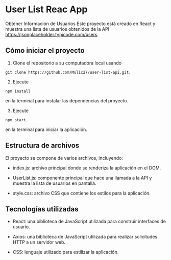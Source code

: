 # User List Reac App

Obtener Información de Usuarios
Este proyecto está creado en React y muestra una lista de usuarios obtenidos de la API https://jsonplaceholder.typicode.com/users.

## Cómo iniciar el proyecto

1. Clone el repositorio a su computadora local usando 
```
git clone https://github.com/Mulix27/user-list-api.git.
```

2. Ejecute 
```
npm install 
```
en la terminal para instalar las dependencias del proyecto.

3. Ejecute 
```
npm start 
```
en la terminal para iniciar la aplicación.


## Estructura de archivos

El proyecto se compone de varios archivos, incluyendo:

+ index.js: archivo principal donde se renderiza la aplicación en el DOM.

+ UserList.js: componente principal que hace una llamada a la API y muestra la lista de usuarios en pantalla.

+ style.css: archivo CSS que contiene los estilos para la aplicación.

## Tecnologías utilizadas

+ React: una biblioteca de JavaScript utilizada para construir interfaces de usuario.

+ Axios: una biblioteca de JavaScript utilizada para realizar solicitudes HTTP a un servidor web.

+ CSS: lenguaje utilizado para estilizar la aplicación.